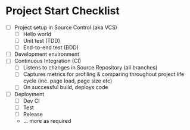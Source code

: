 # Project Start Checklist

* [ ] Project setup in Source Control (aka VCS)
  * [ ] Hello world
  * [ ] Unit test (TDD)
  * [ ] End-to-end test (BDD)
* [ ] Development environment
* [ ] Continuous Integration (CI)
  * [ ] Listens to changes in Source Repository (all branches)
  * [ ] Captures metrics for profiling & comparing throughout project life cycle (inc. page load, page size etc)
  * [ ] On successful build, deploys code
* [ ] Deployment
  * [ ] Dev CI
  * [ ] Test
  * [ ] Release
  * ... more as required
